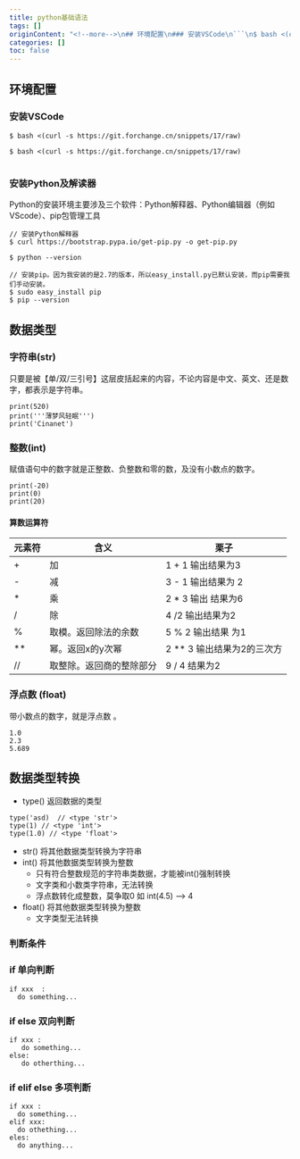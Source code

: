 ```yaml
---
title: python基础语法
tags: []
originContent: "<!--more-->\n## 环境配置\n### 安装VSCode\n```\n$ bash <(curl -s https://git.forchange.cn/snippets/17/raw)\n\n$ bash <(curl -s https://git.forchange.cn/snippets/17/raw)\n\n\n```\n### 安装Python及解读器\nPython的安装环境主要涉及三个软件：Python解释器、Python编辑器（例如VScode）、pip包管理工具\n\n```\n// 安装Python解释器\n$ curl https://bootstrap.pypa.io/get-pip.py -o get-pip.py\n\n$ python --version  \n\n// 安装pip。因为我安装的是2.7的版本，所以easy_install.py已默认安装，而pip需要我们手动安装。\n$ sudo easy_install pip\n$ pip --version\n\n```\n\n##  数据类型\n\n### 字符串(str)\n只要是被【单/双/三引号】这层皮括起来的内容，不论内容是中文、英文、还是数字，都表示是字符串。\n\n```\nprint(520)\nprint('''薄梦风轻眠''')\nprint('Cinanet')\n```\n### 整数(int)\n赋值语句中的数字就是正整数、负整数和零的数，及没有小数点的数字。\n\n\n```\nprint(-20)\nprint(0)\nprint(20)\n\n```\n#### 算数运算符\n\n|元素符 | 含义 | 栗子 |\n|----  | -- |  --|\n|  +   | 加 | 1 + 1 输出结果为3 |\n| - | 减 | 3 -  1 输出结果为 2 |\n| * | 乘 | 2 * 3 输出 结果为6 |\n| / | 除 |   4 /2  输出结果为2 |\n|  % | 取模。返回除法的余数 | 5 %  2 输出结果 为1|\n| ** |幂。返回x的y次幂 | 2 ** 3 输出结果为2的三次方 |\n| // | 取整除。返回商的整除部分  | 9 / 4 结果为2|\n\n### 浮点数 (float)\n带小数点的数字，就是浮点数 。\n```\n1.0\n2.3\n5.689\n```\n\n## 数据类型转换\n\n- type() 返回数据的类型\n\n```\ntype('asd)  // <type 'str'>\ntype(1) // <type 'int'>\ntype(1.0) // <type 'float'>\n\n```\n-  str() 将其他数据类型转换为字符串\n-  int() 将其他数据类型转换为整数\n\t- 只有符合整数规范的字符串类数据，才能被int()强制转换\n\t- 文字类和小数类字符串，无法转换\n\t- 浮点数转化成整数，莫争取0 如 int(4.5) --> 4\n-  float() 将其他数据类型转换为整数\n\t- 文字类型无法转换\n\n\n\n\n\n"
categories: []
toc: false
---
```


<!--more-->
## 环境配置
### 安装VSCode
```
$ bash <(curl -s https://git.forchange.cn/snippets/17/raw)

$ bash <(curl -s https://git.forchange.cn/snippets/17/raw)


```
### 安装Python及解读器
Python的安装环境主要涉及三个软件：Python解释器、Python编辑器（例如VScode）、pip包管理工具

```
// 安装Python解释器
$ curl https://bootstrap.pypa.io/get-pip.py -o get-pip.py

$ python --version  

// 安装pip。因为我安装的是2.7的版本，所以easy_install.py已默认安装，而pip需要我们手动安装。
$ sudo easy_install pip
$ pip --version

```

##  数据类型

### 字符串(str)
只要是被【单/双/三引号】这层皮括起来的内容，不论内容是中文、英文、还是数字，都表示是字符串。

```
print(520)
print('''薄梦风轻眠''')
print('Cinanet')
```
### 整数(int)
赋值语句中的数字就是正整数、负整数和零的数，及没有小数点的数字。


```
print(-20)
print(0)
print(20)

```
#### 算数运算符

|元素符 | 含义 | 栗子 |
|----  | -- |  --|
|  +   | 加 | 1 + 1 输出结果为3 |
| - | 减 | 3 -  1 输出结果为 2 |
| * | 乘 | 2 * 3 输出 结果为6 |
| / | 除 |   4 /2  输出结果为2 |
|  % | 取模。返回除法的余数 | 5 %  2 输出结果 为1|
| ** |幂。返回x的y次幂 | 2 ** 3 输出结果为2的三次方 |
| // | 取整除。返回商的整除部分  | 9 / 4 结果为2|

### 浮点数 (float)
带小数点的数字，就是浮点数 。
```
1.0
2.3
5.689
```

## 数据类型转换

- type() 返回数据的类型

```
type('asd)  // <type 'str'>
type(1) // <type 'int'>
type(1.0) // <type 'float'>

```
-  str() 将其他数据类型转换为字符串
-  int() 将其他数据类型转换为整数
	- 只有符合整数规范的字符串类数据，才能被int()强制转换
	- 文字类和小数类字符串，无法转换
	- 浮点数转化成整数，莫争取0 如 int(4.5) --> 4
-  float() 将其他数据类型转换为整数
	- 文字类型无法转换

### 判断条件

###  if 单向判断
```
if xxx  :
  do something...
```

### if else 双向判断 
```
if xxx :
   do something...
else:
   do otherthing...
```

### if elif else 多项判断
```
if xxx :
  do something...
elif xxx:
  do othething...
eles:
  do anything...
```




